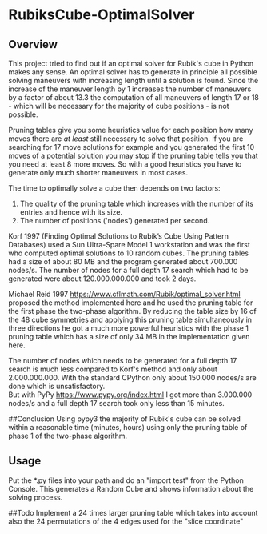 # RubiksCube-OptimalSolver
## Overview 
This project tried to find out if an optimal solver for Rubik's cube in Python makes any sense. An optimal solver has to generate
in principle all possible solving maneuvers with increasing length until a solution is found. Since the increase of the
maneuver length by 1 increases the number of maneuvers by a factor of about 13.3 the computation of all maneuvers of
length 17 or 18 - which will be necessary for the majority of cube positions - is not possible.  

Pruning tables give you some heuristics value for each position how many moves there are *at least*
still necessary to solve that position. If you are searching for 17 move solutions for example and you generated the
first 10 moves of a potential solution you may stop if the pruning table tells you that you need at least 8 more moves.
So with a good heuristics you have to generate only much shorter maneuvers in most cases.  

The time to optimally solve a cube then depends on two factors:
1. The quality of the pruning table which increases with the number of its entries and hence with its size.  
2. The number of positions ('nodes') generated per second.

Korf 1997 (Finding Optimal Solutions to Rubik’s Cube Using Pattern Databases) used a Sun Ultra-Spare Model 1 workstation
and was the first who computed optimal solutions to 10 random cubes. The pruning tables had a size of about 80 MB and 
the program generated about 700.000 nodes/s. The number of nodes for a full depth 17 search which had to be generated
were about 120.000.000.000 and took 2 days.

Michael Reid 1997 https://www.cflmath.com/Rubik/optimal_solver.html proposed the method implemented here and he used the
pruning table for the first phase the two-phase algorithm. By reducing the table size by 16 of the 48 cube symmetries and
applying this pruning table simultaneously in three directions he got a much more powerful heuristics with the phase 1 
pruning table which has a size of only 34 MB in the implementation given here.  

The number of nodes which needs to be generated for a full depth 17 search is much less compared to Korf's method and
only about 2.000.000.000. With the standard CPython only about 150.000 nodes/s are done which is unsatisfactory.  
But with PyPy https://www.pypy.org/index.html I got more than 3.000.000 nodes/s and a full depth 17 search took only 
less than 15 minutes.

##Conclusion
Using pypy3 the majority of Rubik's cube can be solved within a reasonable time (minutes, hours) using only the pruning
table of phase 1 of the two-phase algorithm.

## Usage
Put the *.py files into your path and do an "import test" from the Python Console. This generates a Random Cube and shows
information about the solving process.

##Todo
Implement a 24 times larger pruning table which takes into account also the 24 permutations of the 4 edges used for the
"slice coordinate"

